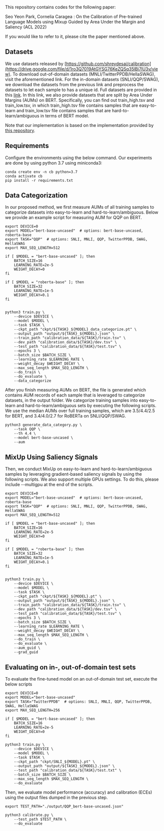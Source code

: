 This repository contains codes for the following paper:

Seo Yeon Park, Cornelia Caragea : On the Calibration of Pre-trained Language Models using Mixup Guided by Area Under the Margin and Saliency (ACL 2022)

If you would like to refer to it, please cite the paper mentioned above.



## Datasets
We use datasets released by [https://github.com/shreydesai/calibration](https://drive.google.com/file/d/1ro3Q7019AtGYSG76KeZQSq35lBi7lU3v/view). To download out-of-domain datasets (MNLI/TwitterPPDB/HellaSWAG), visit the aforementioned link. 
For the in-domain datasets (SNLI/QQP/SWAG), we download the datasets from the previous link and preprocess the datasets to let each sample to has a unique id. Full datasets are provided in this [link](https://drive.google.com/drive/folders/1xFxPI71mPgx81464yWbOt2QiFBgDTLVq?usp=sharing). In this link, we also provide datasets that are split by Area Under Margins (AUMs) on BERT. Specifically, you can find out train_high.tsv and train_low.tsv, in which train_high.tsv file contains samples that are easy-to-learn and train_low.tsv file contains samples that are hard-to-learn/ambiguous in terms of BERT model. 

Note that our implementation is based on the implementation provided by [this repository](https://github.com/shreydesai/calibration). 


## Requirements
Configure the environments using the below command. Our experiments are done by using python 3.7 using miniconda3:

```
conda create env -n cb python=3.7
conda activate cb
pip install -r requirements.txt
```


## Data Categorization
In our proposed method, we first measure AUMs of all training samples to categorize datasets into easy-to-learn and hard-to-learn/ambiguous. Below we provide an example script for measuring AUM for QQP on BERT.

```
export DEVICE=0
export MODEL="bert-base-uncased"  # options: bert-base-uncased, roberta-base
export TASK="QQP"  # options: SNLI, MNLI, QQP, TwitterPPDB, SWAG, HellaSWAG
export MAX_SEQ_LENGTH=512

if [ $MODEL = "bert-base-uncased" ]; then
    BATCH_SIZE=16
    LEARNING_RATE=2e-5
    WEIGHT_DECAY=0
fi

if [ $MODEL = "roberta-base" ]; then
    BATCH_SIZE=32
    LEARNING_RATE=1e-5
    WEIGHT_DECAY=0.1
fi


python3 train.py \
    --device $DEVICE \
    --model $MODEL \
    --task $TASK \
    --ckpt_path "ckpt/${TASK}_${MODEL}_data_categorize.pt" \
    --output_path "output/${TASK}_${MODEL}.json" \
    --train_path "calibration_data/${TASK}/train.tsv" \
    --dev_path "calibration_data/${TASK}/dev.tsv" \
    --test_path "calibration_data/${TASK}/test.tsv" \
    --epochs 3 \
    --batch_size $BATCH_SIZE \
    --learning_rate $LEARNING_RATE \
    --weight_decay $WEIGHT_DECAY \
    --max_seq_length $MAX_SEQ_LENGTH \
    --do_train \
    --do_evaluate \
    --data_categorize

```

After you finish measuring AUMs on BERT, the file is generated which contains AUM records of each sample that is leveraged to categorize datasets, in the output folder. We categorize training samples into easy-to-learn and hard-to-learn/ambiguous sets by executing the following scripts. We use the median AUMs over full training samples, which are 3.5/4.4/2.5 for BERT, and 3.4/4.0/2.7 for RoBERTa on SNLI/QQP/SWAG.


```
python3 generate_data_category.py \
    --task QQP \
    --th 4.4 \
    --model bert-base-uncased \
    --aum   
```



## MixUp Using Saliency Signals
Then, we conduct MixUp on easy-to-learn and hard-to-learn/ambiguous samples by leveraging gradient-based saliency signals by using the following scripts. We also support multiple GPUs settings. To do this, please include --multigpu at the end of the scripts.

```
export DEVICE=0
export MODEL="bert-base-uncased"  # options: bert-base-uncased, roberta-base
export TASK="QQP"  # options: SNLI, MNLI, QQP, TwitterPPDB, SWAG, HellaSWAG
export MAX_SEQ_LENGTH=512

if [ $MODEL = "bert-base-uncased" ]; then
    BATCH_SIZE=16
    LEARNING_RATE=2e-5
    WEIGHT_DECAY=0
fi

if [ $MODEL = "roberta-base" ]; then
    BATCH_SIZE=32
    LEARNING_RATE=1e-5
    WEIGHT_DECAY=0.1
fi


python3 train.py \
    --device $DEVICE \
    --model $MODEL \
    --task $TASK \
    --ckpt_path "ckpt/${TASK}_${MODEL}.pt" \
    --output_path "output/${TASK}_${MODEL}.json" \
    --train_path "calibration_data/${TASK}/train.tsv" \
    --dev_path "calibration_data/${TASK}/dev.tsv" \
    --test_path "calibration_data/${TASK}/test.tsv" \
    --epochs 3 \
    --batch_size $BATCH_SIZE \
    --learning_rate $LEARNING_RATE \
    --weight_decay $WEIGHT_DECAY \
    --max_seq_length $MAX_SEQ_LENGTH \
    --do_train \
    --do_evaluate \
    --aum_guid \
    --grad_guid

```

## Evaluating on in-, out-of-domain test sets

To evaluate the fine-tuned model on an out-of-domain test set, execute the below scripts

```
export DEVICE=0
export MODEL="bert-base-uncased"  
export TASK="TwitterPPDB"  # options: SNLI, MNLI, QQP, TwitterPPDB, SWAG, HellaSWAG
export MAX_SEQ_LENGTH=256

if [ $MODEL = "bert-base-uncased" ]; then
    BATCH_SIZE=16
    LEARNING_RATE=2e-5
    WEIGHT_DECAY=0
fi

python3 train.py \
    --device $DEVICE \
    --model $MODEL \
    --task $TASK \
    --ckpt_path "ckpt/SNLI_${MODEL}.pt" \
    --output_path "output/${TASK}_${MODEL}.json" \
    --test_path "calibration_data/${TASK}/test.txt" \
    --batch_size $BATCH_SIZE \
    --max_seq_length $MAX_SEQ_LENGTH \
    --do_evaluate 
```

Then, we evaluate model performance (accuracy) and calibration (ECEs) using the output files dumped in the previous step. 

```
export TEST_PATH="./output/QQP_bert-base-uncased.json"

python3 calibrate.py \
    --test_path $TEST_PATH \
    --do_evaluate
```
